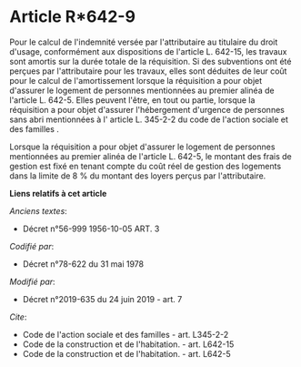 # Article R*642-9

Pour le calcul de l'indemnité versée par l'attributaire au titulaire du droit d'usage, conformément aux dispositions de
l'article L. 642-15, les travaux sont amortis sur la durée totale de la réquisition. Si des subventions ont été perçues par
l'attributaire pour les travaux, elles sont déduites de leur coût pour le calcul de l'amortissement lorsque la réquisition a
pour objet d'assurer le logement de personnes mentionnées au premier alinéa de l'article L. 642-5. Elles peuvent l'être, en
tout ou partie, lorsque la réquisition a pour objet d'assurer l'hébergement d'urgence de personnes sans abri mentionnées à l'
article L. 345-2-2 du code de l'action sociale et des familles . 

Lorsque la réquisition a pour objet d'assurer le logement de personnes mentionnées au premier alinéa de l'article L. 642-5,
le montant des frais de gestion est fixé en tenant compte du coût réel de gestion des logements dans la limite de 8 % du
montant des loyers perçus par l'attributaire.

**Liens relatifs à cet article**

_Anciens textes_:

  - Décret n°56-999 1956-10-05 ART. 3

_Codifié par_:

  - Décret n°78-622 du 31 mai 1978

_Modifié par_:

  - Décret n°2019-635 du 24 juin 2019 - art. 7

_Cite_:

  - Code de l'action sociale et des familles - art. L345-2-2
  - Code de la construction et de l'habitation. - art. L642-15
  - Code de la construction et de l'habitation. - art. L642-5
